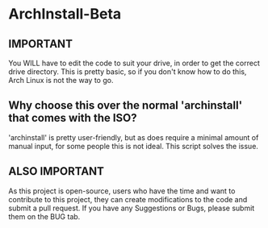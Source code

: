 # ArchInstall-Beta
## IMPORTANT
You WILL have to edit the code to suit your drive, in order to get the correct drive directory. This is pretty basic, so if you don't know how to do this, Arch Linux is not the way to go.
## Why choose this over the normal 'archinstall' that comes with the ISO?
'archinstall' is pretty user-friendly, but as does require a minimal amount of manual input, for some people this is not ideal. This script solves the issue.

## ALSO IMPORTANT
As this project is open-source, users who have the time and want to contribute to this project, they can create modifications to the code and submit a pull request. If you have any Suggestions or Bugs, please submit them on the BUG tab.
